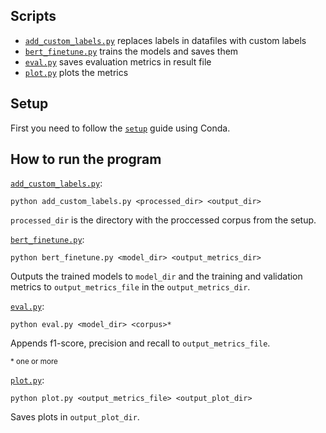 ## Scripts
* [`add_custom_labels.py`](relation_extraction/add_custom_labels.py) replaces labels in datafiles with custom labels
* [`bert_finetune.py`](relation_extraction/bert_finetune.py) trains the models and saves them
* [`eval.py`](relation_extraction/eval.py) saves evaluation metrics in result file
* [`plot.py`](relation_extraction/plot.py) plots the metrics


## Setup

First you need to follow the [`setup`](https://github.com/Aitslab/nlp_2021_alexander_petter#setup-using-conda-anaconda--miniconda) guide using Conda. 

## How to run the program

[`add_custom_labels.py`](relation_extraction/add_custom_labels.py):

```shell
python add_custom_labels.py <processed_dir> <output_dir>
```
`processed_dir` is the directory with the proccessed corpus from the setup. 

[`bert_finetune.py`](relation_extraction/bert_finetune.py):

```shell
python bert_finetune.py <model_dir> <output_metrics_dir>
```
Outputs the trained models to `model_dir` and the training and validation metrics to `output_metrics_file` in the `output_metrics_dir`.

[`eval.py`](relation_extraction/eval.py):

```shell
python eval.py <model_dir> <corpus>*
```
Appends f1-score, precision and recall to `output_metrics_file`.

<sub> \* one or more <sub>

[`plot.py`](relation_extraction/plot.py):

```shell
python plot.py <output_metrics_file> <output_plot_dir>
```
Saves plots in `output_plot_dir`.
